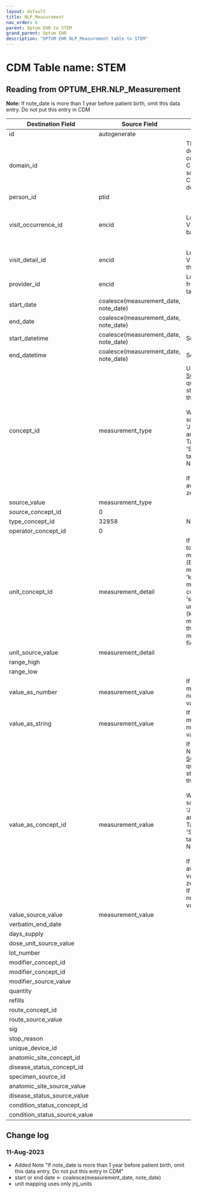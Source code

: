 ```yaml
---
layout: default
title: NLP_Measurement
nav_order: 6
parent: Optum EHR to STEM
grand_parent: Optum EHR
description: "OPTUM EHR NLP_Measurement table to STEM"
---
```


# CDM Table name: STEM

## Reading from OPTUM_EHR.NLP_Measurement

**Note:** If note_date is more than 1 year before patient birth, omit this data entry. Do not put this entry in CDM

|     Destination Field    |     Source Field    |     Logic    |     Comment    |
|-|-|-|-|
| id | autogenerate  | | |
| domain_id |   | This should be the domain_id of the standard concept in the CONCEPT_ID field. If a source code is mapped to CONCEPT_ID 0, put the domain_id as Observation.| |
| person_id | ptid | | |
| visit_occurrence_id | encid | Lookup the VISIT_OCCURRENCE_ID based on the encid |If encid is blank then use note_date to determine which VISIT_OCCURRENCE_ID the diagnosis should be associated to|
| visit_detail_id| encid | Lookup the VISIT_DETAIL_ID based on the encid|If encid is blank then leave VISIT_DETAIL_ID blank|
| provider_id |  encid | Lookup the PROVIDER_ID from the VISIT_DETAIL table using the encid|If encid is blank then leave PROVIDER_ID blank|
| start_date | coalesce(measurement_date, note_date)  | | |
| end_date | coalesce(measurement_date, note_date) | | | 
| start_datetime | coalesce(measurement_date, note_date) | Set time to midnight| |
| end_datetime | coalesce(measurement_date, note_date)| Set time to midnight| |
| concept_id |measurement_type |Use the [SOURCE_TO_STANDARD](https://github.com/OHDSI/ETL-LambdaBuilder/blob/master/docs/Standard%20Queries/SOURCE_TO_STANDARD.sql) query to map the code to standard concept(s) with the following filters: <br> <br>  Where source_vocabulary_id = 'JNJ_OPTUM_EHR_NLPM'  and Target_standard_concept = 'S'  and target_invalid_reason is NULL<br><br>If there is no mapping available, set concept_id to zero.| |
|source_value|measurement_type|||
| source_concept_id |0 || |
| type_concept_id | 32858  | NLP| | 
| operator_concept_id |0 | | |
| unit_concept_id | measurement_detail | If the inbound record maps to measurement_concept_id = (Body mass index) and unit maps to any of these: 'kilogram per square meter', 'No matching concept', 'kilogram', 'square meter', then set the unit_concept_id to 9531 (kilogram per square meter). Otherwise, match to the JNJ_UNITS STCM. If no match is found, set this field to 0.| |
| unit_source_value | measurement_detail | | |
| range_high | |  | | 
| range_low |  | | |
| value_as_number | measurement_value | If value of measurement_value is numeric put in value_as_number| |
| value_as_string | measurement_value | If value of measurement_value is NOT numeric put in value_as_string | |
| value_as_concept_id | measurement_value |If value of obs_result is NOT numeric use the [SOURCE_TO_STANDARD](https://github.com/OHDSI/ETL-LambdaBuilder/blob/master/docs/Standard%20Queries/SOURCE_TO_STANDARD.sql) query to map the code to standard concept(s) with the following filters: <br> <br>  Where source_vocabulary_id = 'JNJ_OPTUM_EHR_LABRES'  and Target_standard_concept = 'S'  and target_invalid_reason is NULL<br><br>If there is no mapping available, set value_as_concept_id to zero.<br>If  value of obs_result is numeric OR null, set value_as_concept_id to null  | |
| value_source_value | measurement_value | | |
| verbatim_end_date |   | | |
| days_supply |  | | |
| dose_unit_source_value |  | | |
| lot_number |  | | |
| modifier_concept_id |   | | |
| modifier_concept_id |  | | |
| modifier_source_value |  | | |
| quantity |  | | |
| refills |  | | |
| route_concept_id |  | | |
| route_source_value |  | | |
| sig |   | | |
| stop_reason |  | | |
| unique_device_id |  | | |
| anatomic_site_concept_id |  | | |
| disease_status_concept_id |   | | |
| specimen_source_id | | | |
| anatomic_site_source_value |  | | |
| disease_status_source_value |  | | |
| condition_status_concept_id | | | |
| condition_status_source_value | | | |

## Change log

### 11-Aug-2023
- Added Note "If note_date is more than 1 year before patient birth, omit this data entry. Do not put this entry in CDM"
- start or end date <- coalesce(measurement_date, note_date)
- unit mapping uses only jnj_units
